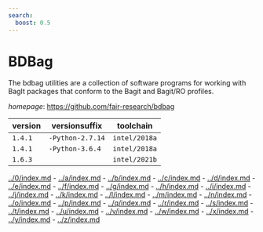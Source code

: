 ```yaml
---
search:
  boost: 0.5
---
```

# BDBag

The bdbag utilities are a collection of software programs for working with BagIt packages that conform to the Bagit and Bagit/RO profiles.

*homepage*: <https://github.com/fair-research/bdbag>

version | versionsuffix | toolchain
--------|---------------|----------
``1.4.1`` | ``-Python-2.7.14`` | ``intel/2018a``
``1.4.1`` | ``-Python-3.6.4`` | ``intel/2018a``
``1.6.3`` |  | ``intel/2021b``

[../0/index.md](0) - [../a/index.md](a) - [../b/index.md](b) - [../c/index.md](c) - [../d/index.md](d) - [../e/index.md](e) - [../f/index.md](f) - [../g/index.md](g) - [../h/index.md](h) - [../i/index.md](i) - [../j/index.md](j) - [../k/index.md](k) - [../l/index.md](l) - [../m/index.md](m) - [../n/index.md](n) - [../o/index.md](o) - [../p/index.md](p) - [../q/index.md](q) - [../r/index.md](r) - [../s/index.md](s) - [../t/index.md](t) - [../u/index.md](u) - [../v/index.md](v) - [../w/index.md](w) - [../x/index.md](x) - [../y/index.md](y) - [../z/index.md](z)

